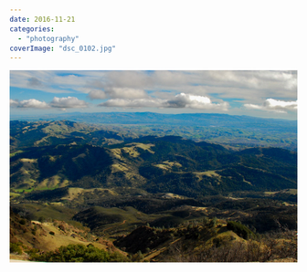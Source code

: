 ```yaml
---
date: 2016-11-21
categories: 
  - "photography"
coverImage: "dsc_0102.jpg"
---
```


![](images/dsc_0102.jpg)
